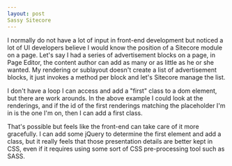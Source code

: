 ```yaml
---
layout: post
Sassy Sitecore
---
```


I normally do not have a lot of input in front-end development but noticed
a lot of UI developers believe I would know the position of a Sitecore module
on a page. Let's say I had a series of advertisement blocks on a page, in Page
Editor, the content author can add as many or as little as he or she wanted. My
rendering or sublayout doesn't create a list of advertisement blocks, it just invokes
a method per block and let's Sitecore manage the list.

I don't have a loop I can access and add a "first" class to a dom element, but there
are work arounds. In the above example I could look at the renderings, and if the id of the first
renderings matching the placeholder I'm in is the one I'm on, then I can add a first class.

That's possible but feels like the front-end can take care of it more gracefully. I can add some
jQuery to determine the first element and add a class, but it really feels that those presentation
details are better kept in CSS, even if it requires using some sort of CSS pre-processing tool such
as SASS.